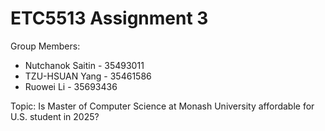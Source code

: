# ETC5513 Assignment 3

Group Members:

* Nutchanok Saitin - 35493011
* TZU-HSUAN Yang - 35461586
* Ruowei Li - 35693436

Topic: Is Master of Computer Science at Monash University affordable for U.S. student in 2025?